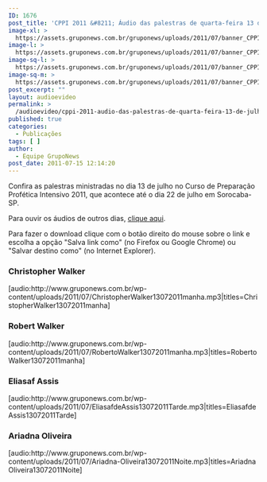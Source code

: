 ```yaml
---
ID: 1676
post_title: 'CPPI 2011 &#8211; Áudio das palestras de quarta-feira 13 de julho'
image-xl: >
  https://assets.gruponews.com.br/gruponews/uploads/2011/07/banner_CPPI_audios-13.jpg
image-l: >
  https://assets.gruponews.com.br/gruponews/uploads/2011/07/banner_CPPI_audios-13.jpg
image-sq-l: >
  https://assets.gruponews.com.br/gruponews/uploads/2011/07/banner_CPPI_audios-13.jpg
image-sq-m: >
  https://assets.gruponews.com.br/gruponews/uploads/2011/07/banner_CPPI_audios-13-720x307.jpg
post_excerpt: ""
layout: audioevideo
permalink: >
  /audioevideo/cppi-2011-audio-das-palestras-de-quarta-feira-13-de-julho
published: true
categories:
  - Publicações
tags: [ ]
author:
  - Equipe GrupoNews
post_date: 2011-07-15 12:14:20
---
```

Confira as palestras ministradas no dia 13 de julho no Curso de Preparação Profética Intensivo 2011, que acontece até o dia 22 de julho em Sorocaba-SP.

Para ouvir os áudios de outros dias, <a href="http://www.gruponews.com.br/assuntos/publicacoes/audio/cppi2011">clique aqui</a>.

Para fazer o download clique com o botão direito do mouse sobre o link e escolha a opção "Salva link como" (no Firefox ou Google Chrome) ou "Salvar destino como" (no Internet Explorer).
<h3>Christopher Walker</h3>
[audio:http://www.gruponews.com.br/wp-content/uploads/2011/07/ChristopherWalker13072011manha.mp3|titles=ChristopherWalker13072011manha]
<h3>Robert Walker</h3>
[audio:http://www.gruponews.com.br/wp-content/uploads/2011/07/RobertoWalker13072011manha.mp3|titles=RobertoWalker13072011manha]
<h3>Eliasaf Assis</h3>
[audio:http://www.gruponews.com.br/wp-content/uploads/2011/07/EliasafdeAssis13072011Tarde.mp3|titles=EliasafdeAssis13072011Tarde]
<h3>Ariadna Oliveira</h3>
[audio:http://www.gruponews.com.br/wp-content/uploads/2011/07/Ariadna-Oliveira13072011Noite.mp3|titles=Ariadna Oliveira13072011Noite]